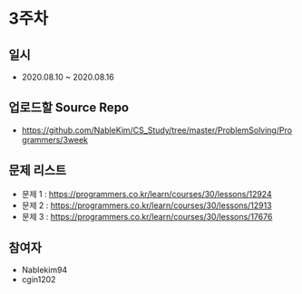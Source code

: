 # 3주차

## 일시
- 2020.08.10 ~ 2020.08.16

## 업로드할 Source Repo
- https://github.com/NableKim/CS_Study/tree/master/ProblemSolving/Programmers/3week

## 문제 리스트
- 문제 1 : https://programmers.co.kr/learn/courses/30/lessons/12924
- 문제 2 : https://programmers.co.kr/learn/courses/30/lessons/12913
- 문제 3 : https://programmers.co.kr/learn/courses/30/lessons/17676

## 참여자
- Nablekim94
- cgin1202

